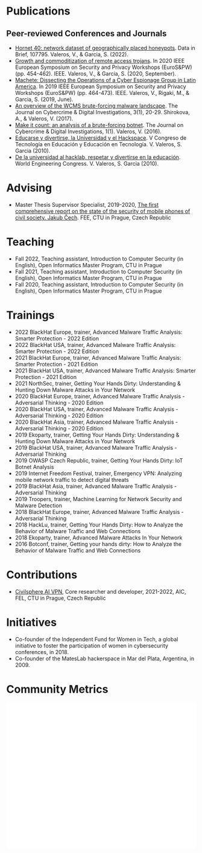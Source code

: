# Publications

## Peer-reviewed Conferences and Journals

- [Hornet 40: network dataset of geographically placed honeypots](https://www.sciencedirect.com/science/article/pii/S2352340922000075).  Data in Brief, 107795. Valeros, V., & Garcia, S. (2022). 
- [Growth and commoditization of remote access trojans](https://ieeexplore.ieee.org/abstract/document/9229824).  In 2020 IEEE European Symposium on Security and Privacy Workshops (EuroS&PW) (pp. 454-462). IEEE. Valeros, V., & Garcia, S. (2020, September). 
- [Machete: Dissecting the Operations of a Cyber Espionage Group in Latin America](https://ieeexplore.ieee.org/abstract/document/8802467).  In 2019 IEEE European Symposium on Security and Privacy Workshops (EuroS&PW) (pp. 464-473). IEEE. Valeros, V., Rigaki, M., & Garcia, S. (2019, June). 
- [An overview of the WCMS brute-forcing malware landscape](https://journal.cecyf.fr/ojs/index.php/cybin/article/view/18). The Journal on Cybercrime & Digital Investigations, 3(1), 20-29. Shirokova, A., & Valeros, V. (2017). 
- [Make it count: an analysis of a brute-forcing botnet](https://journal.cecyf.fr/ojs/index.php/cybin/article/view/5).  The Journal on Cybercrime & Digital Investigations, 1(1). Valeros, V. (2016). 
- [Educarse y divertirse, la Universidad y el Hackspace](http://sedici.unlp.edu.ar/handle/10915/18436). V Congreso de Tecnología en Educación y Educación en Tecnología. V. Valeros, S. Garcia (2010).
- [De la universidad al hacklab, respetar y divertirse en la educación](https://www.researchgate.net/profile/Sebastian-Garcia-19/publication/256089694_World_Engineering_Congress_2010/). World Engineering Congress. V. Valeros, S. Garcia (2010).

# Advising

- Master Thesis Supervisor Specialist, 2019-2020, [The first comprehensive report on the state of the security of mobile phones of civil society. Jakub Čech](https://dspace.cvut.cz/handle/10467/87847). FEE, CTU in Prague, Czech Republic 

# Teaching

- Fall 2022, Teaching assistant, Introduction to Computer Security (in English), Open Informatics Master Program, CTU in Prague
- Fall 2021, Teaching assistant, Introduction to Computer Security (in English), Open Informatics Master Program, CTU in Prague
- Fall 2020, Teaching assistant, Introduction to Computer Security (in English), Open Informatics Master Program, CTU in Prague

# Trainings

- 2022 BlackHat Europe, trainer, Advanced Malware Traffic Analysis: Smarter Protection - 2022 Edition
- 2022 BlackHat USA, trainer, Advanced Malware Traffic Analysis: Smarter Protection - 2022 Edition
- 2021 BlackHat Europe, trainer, Advanced Malware Traffic Analysis: Smarter Protection - 2021 Edition
- 2021 BlackHat USA, trainer, Advanced Malware Traffic Analysis: Smarter Protection - 2021 Edition
- 2021 NorthSec, trainer, Getting Your Hands Dirty: Understanding & Hunting Down Malware Attacks in Your Network
- 2020 BlackHat Europe, trainer, Advanced Malware Traffic Analysis - Adversarial Thinking - 2020 Edition
- 2020 BlackHat USA, trainer, Advanced Malware Traffic Analysis - Adversarial Thinking - 2020 Edition
- 2020 BlackHat Asia, trainer, Advanced Malware Traffic Analysis - Adversarial Thinking - 2020 Edition
- 2019 Ekoparty, trainer, Getting Your Hands Dirty: Understanding & Hunting Down Malware Attacks in Your Network
- 2019 BlackHat USA, trainer, Advanced Malware Traffic Analysis - Adversarial Thinking
- 2019 OWASP Czech Republic, trainer, Getting Your Hands Dirty: IoT Botnet Analysis
- 2019 Internet Freedom Festival, trainer, Emergency VPN: Analyzing mobile network traffic to detect digital threats
- 2019 BlackHat Asia, trainer, Advanced Malware Traffic Analysis - Adversarial Thinking
- 2019 Troopers, trainer, Machine Learning for Network Security and Malware Detection
- 2018 BlackHat Europe, trainer, Advanced Malware Traffic Analysis - Adversarial Thinking
- 2018 HackLu, trainer, Getting Your Hands Dirty: How to Analyze the Behavior of Malware Traffic and Web Connections
- 2018 Ekoparty, trainer, Advanced Malware Attacks In Your Network
- 2016 Botconf, trainer, Getting your hands dirty: How to Analyze the Behavior of Malware Traffic and Web Connections


# Contributions

- [Civilsphere AI VPN](https://github.com/stratosphereips/AIVPN), Core researcher and developer, 2021-2022, AIC, FEL, CTU in Prague, Czech Republic 

# Initiatives

- Co-founder of the Independent Fund for Women in Tech, a global initiative to foster the participation of women in cybersecurity conferences, in 2018.
- Co-founder of the MatesLab hackerspace in Mar del Plata, Argentina, in 2009.

# Community Metrics

<p align="left">
     <img src="./github-metrics.svg" width="800" />
</p>
